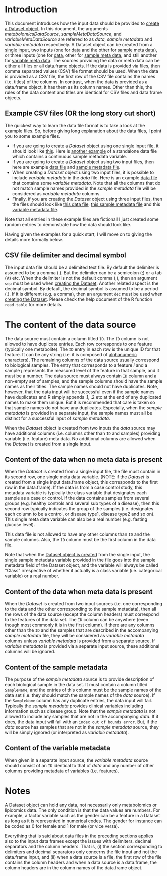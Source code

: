 # Introduction #

This document introduces how the input data should be provided to [create a Dataset object](ReadingTheData.md). In this document, the arguments _metabolomicsDataSource_, _sampleMetaDataSource_, and _variableMetaDataSource_ are referred to as _data_, _sample metadata_ and _variable metadata_ respectively. A Dataset object can be created from a [single input](FileFormats#Content_of_the_data_when_no_meta_data_is_present.md), two inputs (one for [data](FileFormats#Content_of_the_data_when_meta_data_is_present.md) and the other for [sample meta data](FileFormats#Content_of_the_sample_metadata.md)), or three inputs (one for [data](FileFormats#Content_of_the_data_when_meta_data_is_present.md), other for [sample meta data](FileFormats#Content_of_the_sample_metadata.md), and still another for [variable meta data](FileFormats#Content_of_the_variable_metadata.md). The sources providing the data or meta data can be either all files or all data.frame objects. If the data is provided via files, then comma separated values (CSV) file format should be used. When the data is provided as a CSV file, the first row of the CSV file contains the names (i.e. titles) of the columns. In contrast, when the data is provided as a data.frame object, it has them as its column names. Other than this, the rules of the data content and titles are identical for CSV files and data.frame objects.

## Example CSV files (OR the long story cut short) ##

The quickest way to learn the data file format is to take a look at the example files. So, before giving long explanation about the data files, I point you to some example files.

  * If you are going to create a _Dataset_ object using one single input file, it should look like [this](http://code.google.com/p/metadar/source/browse/trunk/examples/egData_standalone.csv). Here is [another example](http://code.google.com/p/metadar/source/browse/trunk/examples/egData_standalone2.csv) of a standalone data file which contains a continuous sample metadata variable.
  * If you are going to create a _Dataset_ object using two input files, then here are example [data file](http://code.google.com/p/metadar/source/browse/trunk/examples/egData1.csv) and [sample metadata file](http://code.google.com/p/metadar/source/browse/trunk/examples/egSampleMetaData.csv).
  * When creating a _Dataset_ object using two input files, it is possible to include _variable metadata_ in the _data_ file. Here is an example [data file](http://code.google.com/p/metadar/source/browse/trunk/examples/egData2.csv) that contains some _variable metadata_. Note that all the columns that do not match sample names provided in the _sample metadata_ file will be considered as _variable metadata_ columns.
  * Finally, if you are creating the _Dataset_ object using three input files, then the files should look like [this data file](http://code.google.com/p/metadar/source/browse/trunk/examples/egData1.csv), [this sample metadata file](http://code.google.com/p/metadar/source/browse/trunk/examples/egSampleMetaData.csv) and this [variable metadata file](http://code.google.com/p/metadar/source/browse/trunk/examples/egVarMetaData.csv).

Note that all entries in these example files are fictional! I just created some random entries to demonstrate how the data should look like.

Having given the examples for a quick start, I will move on to giving the details more formally below.

## CSV file delimiter and decimal symbol ##

The input data file should be a delimited text file. By default the delimiter is assumed to be a comma (,). But the delimiter can be a semicolon (;) or a tab (\t) etc. When the delimiter is not the default comma (,), then an argument `sep` must be used when [creating the Dataset](ReadingTheData.md). Another related aspect is the decimal symbol. By default, the decimal symbol is assumed to be a period (.). If it is different (e.g. a comma), then an argument `dec` must be used when [creating the Dataset](ReadingTheData.md). Please check the help document of the R function `read.table` for more details.

# The content of the data source #

The data source must contain a column titled `ID`. The `ID` column is not allowed to have duplicate entries. Each row corresponds to one feature (typically one metabolite). The `ID` entry in each row is the unique ID for that feature. It can be any string (i.e. it is composed of [alphanumeric](http://en.wikipedia.org/wiki/Alphanumeric) characters). The remaining columns of the data source usually correspond to biological samples. The entry that corresponds to a feature _i_ and a sample _j_ represents the measured level of the feature in that sample, and it must be a number. The data source must always contain `ID` column and a non-empty set of samples, and the sample columns should have the sample names as their titles. The sample names should not have duplicates. Note, however, that the data input will be successful even if the sample names have duplicates and R simply appends .1, .2 etc at the end of any duplicated names to make them unique. But it is recommended that care is taken so that sample names do not have any duplicates. Especially, when the _sample metadata_ is provided in a separate input, the sample names must all be distinct for a successful input of _sample metadata_.

When the _Dataset_ object is created from two inputs the _data_ source may have additional columns (i.e. columns other than `ID` and samples) providing variable (i.e. feature) meta data. No additional columns are allowed when the _Dataset_ is created from a single input.

## Content of the data when no meta data is present ##

When the _Dataset_ is created from a single input file, the file must contain in its second row, one single meta data variable. (NOTE: if the _Dataset_ is created from a single input data.frame object, this corresponds to the first row in the data.frame). If the data is from a case control study, this metadata variable is typically the class variable that designates each sample as a case or control. If the data contains samples from several groups (e.g. healthy controls and several sub types of a disease), then this second row typically indicates the group of the samples (i.e. designates each column to be a control, or disease type1, disease type2 and so on). This single meta data variable can also be a real number (e.g. fasting glucose level).

This data file is not allowed to have any other columns than `ID` and the sample columns. Also, the `ID` column must be the first column in the data file.

Note that when the [Dataset object is created](ReadingTheData.md) from the single input, the single sample metadata variable provided in the file goes into the sample metadata field of the Dataset object, and the variable will always be called "Class" irrespective of whether it actually is a class variable (i.e. categorical variable) or a real number.

## Content of the data when meta data is present ##

When the _Dataset_ is created from two input sources (i.e. one corresponding to the data and the other corresponding to the sample metadata), then all the rows of the data source (except the column headers) must correspond to the features of the data set. The `ID` column can be anywhere (even though most commonly it is in the first column). If there are any columns other than the `ID` and the samples that are described in the accompanying _sample metadata_ file, they will be considered as _variable metadata_ columns unless _variable metadata_ is provided from a separate source. If _variable metadata_ is provided via a separate input source, these additional columns will be ignored.

## Content of the sample metadata ##

The purpose of the _sample metadata_ source is to provide description of each biological sample in the data set. It must contain a column titled `SampleName`, and the entries of this column must be the sample names of the data set (i.e. they should match the sample names of the _data_ source). If the `SampleName` column has any duplicate entries, the data input will fail. Typically the _sample metadata_ provides clinical variables including information such as disease group. Note that the _sample metadata_ is not allowed to include any samples that are not in the accompanying _data_. If it does, the data input will fail with an `index out of bounds error`. But, if the _data_ source has samples that are not in the _sample metadata_ source, they will be simply ignored (or interpreted as _variable metadata_).

## Content of the variable metadata ##

When given in a separate input source, the _variable metadata_ source should consist of an `ID` identical to that of _data_ and any number of other columns providing metadata of variables (i.e. features).

# Notes #

A Dataset object can hold any data, not necessarily only metabolomics or lipidomics data. The only condition is that the data values are numbers. For example, a factor variable such as the gender can be a feature in a Dataset as long as it is represented in numerical codes. The gender for instance can be coded as 0 for female and 1 for male (or vice versa).

Everything that is said about data files in the preceding sections applies also to the input data frames except the issues with delimiters, decimal separators and the column headers. That is, (i) the section corresponding to delimiters and decimal separators only concerns the file input and not the data.frame input, and (ii) when a data source is a file, the first row of the file contains the column headers and when a data source is a data.frame, the column headers are in the column names of the data.frame object.